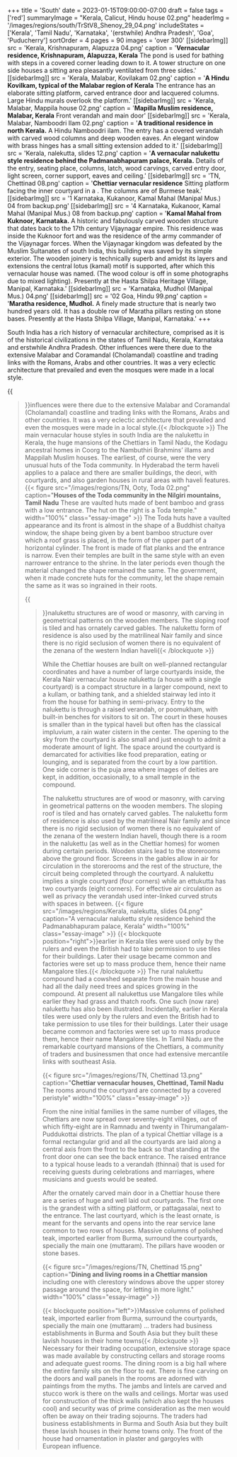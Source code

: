 +++
title = 'South'
date = 2023-01-15T09:00:00-07:00
draft = false
tags = ['red']
summaryImage = "Kerala, Calicut, Hindu house 02.png"
headerImg = '/images/regions/south/TrStV8_Shenoy_29_04.png'
includeStates = ['Kerala', 'Tamil Nadu', 'Karnataka', '(erstwhile) Andhra Pradesh', 'Goa', 'Puducherry']
sortOrder = 4
pages = 90
images = 'over 300'
[[sidebarImg]]
src = 'Kerala, Krishnapuram, Alapuzza 04.png'
caption = '**Vernacular residence, Krishnapuram, Alapuzza, Kerala** The pond is used for bathing with steps in a covered corner leading down to it. A tower structure on one side houses a sitting area pleasantly ventilated from three sides.'
[[sidebarImg]]
src = 'Kerala, Malabar, Kovilakam 02.png'
caption = '**A Hindu Kovilkam, typical of the Malabar region of Kerala** The entrance has an elaborate sitting platform, carved entrance door and lacquered columns. Large Hindu murals overlook the platform.'
[[sidebarImg]]
src = 'Kerala, Malabar, Mappila house 02.png'
caption = '**Mapilla Muslim residence, Malabar, Kerala** Front verandah and main door'
[[sidebarImg]]
src = 'Kerala, Malabar, Namboodri Ilam 02.png'
caption = '**A traditional residence in north Kerala.** A Hindu Namboodri ilam. The entry has a covered verandah with carved wood columns and deep wooden eaves. An elegant window with brass hinges has a small sitting extension added to it.'
[[sidebarImg]]
src = 'Kerala, nalekutta, slides 12.png'
caption = '**A vernacular nalukettu style residence behind the Padmanabhapuram palace, Kerala.** Details of the entry, seating place, columns, latch, wood carvings, carved entry door, light screen, corner support, eaves and ceiling.'
[[sidebarImg]]
src = 'TN, Chettinad 08.png'
caption = '**Chettiar vernacular residence** Sitting platform facing the inner courtyard in a . The columns are of Burmese teak.'
[[sidebarImg]]
src = '1 Karnataka, Kukanoor, Kamal Mahal (Manipal Mus.) 04 from backup.png'
[[sidebarImg]]
src = '4 Karnataka, Kukanoor, Kamal Mahal (Manipal Mus.) 08 from backup.png'
caption = '**Kamal Mahal from Kuknoor, Karnataka.** A historic and fabulously carved wooden structure that dates back to the 17th century Vijaynagar empire. This residence was inside the Kuknoor fort and was the residence of the army commander of the Vijaynagar forces. When the Vijaynagar kingdom was defeated by the Muslim Sultanates of south India, this building was saved by its simple exterior. The wooden joinery is technically superb and amidst its layers and extensions the central lotus (kamal) motif is supported, after which this vernacular house was named. (The wood colour is off in some photographs due to mixed lighting). Presently at the Hasta Shilpa Heritage Village, Manipal, Karnataka.'
[[sidebarImg]]
src = 'Karnataka, Mudhol (Manipal Mus.) 04.png'
[[sidebarImg]]
src = '02 Goa, Hindu 99.png'
caption = '**Maratha residence, Mudhol.** A finely made structure that is nearly two hundred years old. It has a double row of Maratha pillars resting on stone bases. Presently at the Hasta Shilpa Village, Manipal, Karnataka.'
+++

South India has a rich history of vernacular architecture, comprised as it is of the historical
civilizations in the states of Tamil Nadu, Kerala, Karnataka and erstwhile Andhra Pradesh.
Other influences were there due to the extensive Malabar and Coramandal (Cholamandal)
coastline and trading links with the Romans, Arabs and other countries. It was a very eclectic
architecture that prevailed and even the mosques were made in a local style.

{{<blockquote position="right">}}influences were there due to the extensive Malabar and Coramandal (Cholamandal) coastline and trading links with the Romans, Arabs and other countries. It was a very eclectic
architecture that prevailed and even the mosques were made in a local style.{{< /blockquote >}} The main vernacular house styles in south India are the nalukettu in Kerala, the huge
mansions of the Chettiars in Tamil Nadu, the Kodagu ancestral homes in Coorg to the
Nambuthiri Brahmins’ illams and Mappilah Muslim houses. The earliest, of course, were the
very unusual huts of the Toda community. In Hyderabad the term haveli applies to a palace
and there are smaller buildings, the deori, with courtyards, and also garden houses in rural
areas with haveli features.
{{< figure src="/images/regions/TN, Ooty, Toda 02.png" caption="**Houses of the Toda community in the Nilgiri mountains, Tamil Nadu** These are vaulted huts made of bent bamboo and grass with a low entrance. The hut on the right is a Toda temple." width="100%" class="essay-image" >}}
The Toda huts have a vaulted appearance and its front is almost in the shape of a Buddhist
chaitya window, the shape being given by a bent bamboo structure over which a roof grass
is placed, in the form of the upper part of a horizontal cylinder. The front is made of flat
planks and the entrance is narrow. Even their temples are built in the same style with an even
narrower entrance to the shrine. In the later periods even though the material changed the
shape remained the same. The government, when it made concrete huts for the community,
let the shape remain the same as it was so ingrained in their roots.

{{<blockquote position="left">}}nalukettu structures are of wood or masonry, with carving in geometrical patterns on the wooden members. The sloping roof is tiled and has ornately carved gables. The nalukettu
form of residence is also used by the matrilineal Nair family and since there is no rigid
seclusion of women there is no equivalent of the zenana of the western Indian haveli{{< /blockquote >}} 

While the Chettiar houses are built on well-planned rectangular coordinates and have a
number of large courtyards inside, the Kerala Nair vernacular house nalukettu (a house
with a single courtyard) is a compact structure in a larger compound, next to a kullam, or
bathing tank, and a shielded stairway led into it from the house for bathing in semi-privacy.
Entry to the nalukettu is through a raised verandah, or poomukham, with built-in benches
for visitors to sit on. The court in these houses is smaller than in the typical haveli but often
has the classical impluvium, a rain water cistern in the center. The opening to the sky from
the courtyard is also small and just enough to admit a moderate amount of light. The space
around the courtyard is demarcated for activities like food preparation, eating or lounging,
and is separated from the court by a low partition. One side corner is the puja area where
images of deities are kept, in addition, occasionally, to a small temple in the compound.

 The nalukettu structures are of wood or masonry, with carving in geometrical patterns on
the wooden members. The sloping roof is tiled and has ornately carved gables. The nalukettu
form of residence is also used by the matrilineal Nair family and since there is no rigid
seclusion of women there is no equivalent of the zenana of the western Indian haveli, though
there is a room in the nalukettu (as well as in the Chettiar homes) for women during certain
periods. Wooden stairs lead to the storerooms above the ground floor. Screens in the gables
allow in air for circulation in the storerooms and the rest of the structure, the circuit being
completed through the courtyard. A nalukettu implies a single courtyard (four corners) while
an ettukutta has two courtyards (eight corners). For effective air circulation as well as privacy
the verandah used inter-linked curved struts with spaces in between.
{{< figure src="/images/regions/Kerala, nalekutta, slides 04.png" caption="A vernacular nalukettu style residence behind the Padmanabhapuram palace, Kerala" width="100%" class="essay-image" >}}
{{< blockquote position="right">}}earlier in Kerala tiles were used only by the rulers and even
the British had to take permission to use tiles for their buildings. Later their usage became
common and factories were set up to mass produce them, hence their name Mangalore tiles.{{< /blockquote >}} The rural nalukettu compound had a cowshed separate from the main house and had all the
daily need trees and spices growing in the compound. At present all nalukettus use Mangalore
tiles while earlier they had grass and thatch roofs. One such (now rare) nalukettu has also
been illustrated. Incidentally, earlier in Kerala tiles were used only by the rulers and even
the British had to take permission to use tiles for their buildings. Later their usage became
common and factories were set up to mass produce them, hence their name Mangalore tiles.
In Tamil Nadu are the remarkable courtyard mansions of the Chettiars, a community of
traders and businessmen that once had extensive mercantile links with southeast Asia.

{{< figure src="/images/regions/TN, Chettinad 13.png" caption="**Chettiar vernacular houses, Chettinad, Tamil Nadu** The rooms around the courtyard are connected by a covered peristyle" width="100%" class="essay-image" >}}

From the nine initial families in the same number of villages, the Chettiars are now
spread over seventy-eight villages, out of which fifty-eight are in Ramnadu and twenty in
Thirumangalam-Puddukottai districts. The plan of a typical Chettiar village is a formal
rectangular grid and all the courtyards are laid along a central axis from the front to the
back so that standing at the front door one can see the back entrance. The raised entrance
to a typical house leads to a verandah (thinnai) that is used for receiving guests during
celebrations and marriages, where musicians and guests would be seated.

After the ornately carved main door in a Chettiar house there are a series of huge and well
laid out courtyards. The first one is the grandest with a sitting platform, or pattagasalai,
next to the entrance. The last courtyard, which is the least ornate, is meant for the servants
and opens into the rear service lane common to two rows of houses. Massive columns of
polished teak, imported earlier from Burma, surround the courtyards, specially the main one
(muttaram). The pillars have wooden or stone bases.

{{< figure src="/images/regions/TN, Chettinad 15.png" caption="**Dining and living rooms in a Chettiar mansion** including one with clerestory windows above the upper storey passage around the space, for letting in more light." width="100%" class="essay-image" >}}

{{< blockquote position="left">}}Massive columns of polished teak, imported earlier from Burma, surround the courtyards, specially the main one
(muttaram) &hellip; traders had business establishments in Burma and South Asia but they built these lavish houses in their home towns{{< /blockquote >}} Necessary for their trading occupation, extensive storage space was made available by constructing cellars and storage rooms and adequate guest rooms. The dining room is a
big hall where the entire family sits on the floor to eat. There is fine carving on the doors
and wall panels in the rooms are adorned with paintings from the myths. The jambs and
lintels are carved and stucco work is there on the walls and ceilings. Mortar was used for
construction of the thick walls (which also kept the houses cool) and security was of prime
consideration as the men would often be away on their trading sojourns. The traders had
business establishments in Burma and South Asia but they built these lavish houses in their
home towns only. The front of the house had ornamentation in plaster and gargoyles with
European influence.